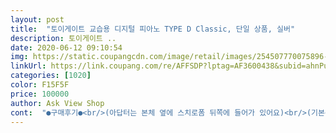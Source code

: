 ```yaml
---
layout: post 
title:  "토이게이트 교습용 디지털 피아노 TYPE D Classic, 단일 상품, 실버" 
description: 토이게이트 ..
date: 2020-06-12 09:10:54 
img: https://static.coupangcdn.com/image/retail/images/254507770075896-6fd0fe0f-d378-4f41-aaba-2f643e812535.jpg 
linkUrl: https://link.coupang.com/re/AFFSDP?lptag=AF3600438&subid=ahnPublicAsk&pageKey=1179752&itemId=5099671&vendorItemId=3006333599&traceid=V0-113-d241adb39c086a2a 
categories: [1020] 
color: F15F5F 
price: 100000 
author: Ask View Shop 
cont:  "●구매후기●<br/>(아답터는 본체 옆에 스치로폼 뒤쪽에 들어가 있어요)<br/>(기본<br/> -재즈<br/> -클래식<br/> -락앤롤)<br/>(다음곡이 재생되고, 길게 누르면 빨리 감기가 된다)<br/>(이전 곡이 재생되고,길게 누르면 되감기가 됩니다)<br/>EQ : EQ균형을 바꿀 수 있습니다.<br/><br/>NEXT : 빨리감기<br/>Playing lnstruction : USB잭에 U disk를 빼든<br/>REREAD : 구간반복기능.<br/> 구간 반복을 시작하고<br/>RREV : 되감기 기능<br/>[DEMO ONE]버튼으로 다른 곡을 연주할 수 있습니다.<br/><br/>[TEACH1]음을 누르면 음악이 계속 연주되거나<br/>[TEACH2]음을 누르면 음악이 계속 연주되거나<br/>다른 곡 연주 시[DEMO ONE]에서 누르면서 찾습니다.<br/><br/>음량 :+,<br/> -버튼을 누르면 음량이 조절됩니다.<br/><br/>음소거(SINENCE) : 음소거 버튼을 누르면 음악은<br/>재생/일시정지(PLAY/PAUSE) : 키보드를 켜기 전에<br/>05번 음색을 선택하려면 [005]숫자를 눌러 5번<br/>100가지 음색과 100가지 리듬은 오른쪽에 주황색 설정키를 누르고 옆에 숫자패드를 치면<br/>61건반이라 작을줄 알았는데 생각보다 큰 포장상자에 놀랐구요.<br/><br/>A.<br/>Rhythm Selection(리듬 선택 버튼)<br/> -리듬 선택 버튼을<br/>A.<br/>S.<br/>FINGER[C<br/> -1]화면이 나오면 좌측19건반으로<br/>AS빵빵하게 해 준다니<br/>C코드 연주가 가능합니다.<br/><br/>FINGERED[C<br/> -2]화면이 나오면 좌측19개 건반<br/>RHYTHM 버튼을 누르면 건반 변환(PERCUSSION<br/> -타악기),<br/>SPLIT(중저음),SUSTAIN(감쇠음),VIBRATO(비브라토)<br/>Start/Stop버튼을 누르면 리듬이 연주됩니다.<br/><br/>Sustain 버튼과 Vibrato 버튼은 연주모드에서만<br/>SYNC 버튼을 누르고 19개 건반 이후를 누르면<br/>U Disk를 삽입하고 재생버튼을 누르면 음악이 재생됩니다.<br/><br/>USB 단자도 있어 mp3 음악을 USB에 담아 재생시킬수도 있어요.<br/><br/>Vibrato(작은 범위 내에서 음에 떨림을 갖게 합니다)<br/>[+],[<br/> -]를 길게 누르면 템포가 빠르게 또는 느리게 조절됩니다.<br/><br/>[+],[<br/> -]버튼을 동시에 누르면 기본박자로 연주할 수 있습니다.<br/><br/>[+]버튼을 누르면 음량이 한단계 커지고,<br/>[+]버튼을 누르면 한박자(한템포)빠르게 조절됩니다.<br/><br/>[<br/> -]버튼을 누르면 느리게 조절됩니다.<br/><br/>[<br/> -]버튼을 누르면 한단계 작아진다.<br/><br/>[10] 녹음모드 (Recording Mode)<br/>[11] 음악모드 (Music Mode)<br/>[12] 재생모드 (PLAY MODE)<br/>[13] 리듬편집 (Rhythm Editing)<br/>[14] 교습모드 (Leaming Mode)<br/>[1] 전원 : 전원버튼을 누르면 LCD 화면에 빛이<br/>[2] Timbre (음향선택 버튼)<br/>[3] Percussin (타악기 버튼)<br/>[4] Sustain(연주된 음의 마지막 소리를 지속시킵니다)<br/>[5] 자동반주 (Auto accoupaniment)<br/>[6] 반주선택 (Accompaniment selection)<br/>[7] 자동반주설정 (Auto Accompaniment Setting)<br/>[8] 박자설정 (Tempo Setting)<br/>[9] 음량설정 (Volume Setting)<br/>[TEACH1],[TEACH2]버튼을 누르면 교습모드로<br/>✔ 층간소음으로 신경 쓰이시거나 걱정이신 분들께는<br/>✔️ 그거고보니 장점이 많은 녀석이네요.<br/><br/>✔️ 성당 성가대로 활동하고 있어서 피아노치면서 좀 더 풍부하게<br/>✔️ 예전에 쓰던 디지털피아노보다 기능이 많은데도 설명서대로하면<br/>✔️ 조립하기 넘 쉽고 조립해놓고 보니 디지털피아노 포스가 작렬이라<br/>✔️구입하실 망설이시는 분들요!!<br/>✔️기다리고 기다리던 언박싱이라 설레고 기분 좋습니다.<br/><br/>✔️세일해서 재고 떨고 다음 구입까지는 시간이 좀 걸릴겁니다.<br/><br/>✔️완구라고 되어있어 심히 걱정했는데<br/>➠ 구매동기 및 사용 후기 ✿<br/>➠ 내용물 구성 : 본체, 본체다리, 악보받침대, 아답터,<br/>➠ 명칭 설명✿<br/>⭕️ 100악기/100리듬<br/>⭕️ USB 재생<br/>⭕️ 괜찮은 음질<br/>⭕️ 녹음 및 재생<br/>⭕️ 메트로놈 기능<br/>⭕️ 스플릿 연주/분할 연주<br/>⭕️ 이동성<br/>⭕️ 초보라 부담없는 가격 대비 가성비짱이라 감사한 마음까지<br/>⭕️ 타건감이 좋네요.<br/><br/>⭕️ 헤드폰.<br/> AUX 기능<br/>ㅋㅋ 가격은 몇배나 싸고 기능은 다양하고.<br/><br/>가격 계속 오를거예요.<br/><br/>가격이 무색할 정도로 말이죠.<br/><br/>가방도 주징^^<br/>간단한 연주를 일부분 해봤어요.<br/> 참고하시고 도움되셨으면 좋겠어요.<br/><br/>건반 소리는 가장 낮은 1단계로 해도 큰 편입니다.<br/><br/>건반 중간왼쪽에 빨간색 동그란 버튼을 눌러 전원을 켜면 중간 화면에 120이라는<br/>건반은 진짜피아노와 달리 플라스틱이라 역시 가볍고 터치감은 많이 틀리네요.<br/><br/>건반을 누르는 느낌은 가볍지 않고, 적당히 묵직했습니다.<br/><br/>건반이 올라갔을때 힘을 못받으면 어쩌나 했는데 나사로 결합해서 아주 단단하게<br/>건전지 없이 뒤쪽에 보면 전원 코드가 있어서 아답터를<br/>결정만 남으셨어요<br/>계속 플레이 되나 소리는 들리지 않습니다.<br/><br/>고정하는 클립도 없어 실용성이 없어요.<br/> (6번째사진)<br/>곡 재생하면서 연주하니 신기해요.<br/><br/>괜히 설렘!!!!<br/>교습모드는 곡의 주 멜로디로 구성되어 있습니다.<br/><br/>교습모드에서는 [DEMO ONE],[DEMO ALL],[START/STOP]<br/>교습용이라 비싼 디지털 피아노와는 비교할 대상은 아니구요.<br/><br/>그냥 음악도 듣고.<br/> 개이득!!!<br/>그래서 울집 피아노는 요즘 거의 장식용으로 거실한쪽을 차치하고 있어요.<br/><br/>그리 무겁지않아 쉽게 가지고 다닐 수 있을 것 같아요.<br/><br/>그외 다른 버튼 들이 많은데 설명서가 자세하지 않아 모두 설명하기가 어려워요.<br/><br/>꺼꾸로 사는 느낌은 먼지;;<br/>꽂으면 전원이 켜집니다.<br/><br/>꽃모양 나사를 넣어서 지지대와 꽉조여가며 양쪽모두 조립해요.<br/><br/>녹음 용량이 모두 차면 더 이상 녹음되지 않습니다.<br/><br/>녹음 용량이 모두 차면 더이상 녹음되지 않습니다.<br/><br/>녹음됩니다.<br/><br/>녹음모드에서는 건반을 누르고 음이 연주되면 키보드에<br/>녹음버튼을 누르면 녹음모드에서 45개의 음을 녹음할<br/>누룰때 건반 자체에서 덜컹덜컹 소리가 좀 나구요.<br/> 피아노의 묵직하고 깊은 눌림이 아니라<br/>누르면 00에서99까지의 리듬을 선택할 수 있습니다.<br/><br/>눌러 봤는데 실제로는 동영상에서 들리는<br/>다리는 높이를 조정할수있는데 옆면 다리를 위아래로 올리면서 지지대와 구멍을 맞추고<br/>다리중간에 지지대, 볼트너트나사 4쌍, 꽃모양 나사10개, 설명서 이렇게 들어있어요.<br/>(3번째사진)<br/>다시 누르면 일시정지 됩니다.<br/><br/>다시 한번 누르시면 구간반복재생이 종료됩니다.<br/><br/>당연히 진짜 피아노와는 음색부터 건반까지 차이가 많이 나지만, 가격도 저렴하고<br/>대회 나갈 것도 아니고<br/>더이상 맘쓸거 없네요❤️<br/>데리고오길 잘했어요.<br/><br/>동영상에서 낮은 1단계부터 가장 높은 3단계까지 건반을<br/>두둥!!!!<br/>두번째 나오는 영상은 음색별 번호를 바꿔가며 몇가지 소리 테스트 한거예요.<br/><br/>뒷부분을 보면 어뎁터 꽃는 부위와 이어폰단자 있어요.<br/> 여기에 어텁터를 연결하고<br/>득템한 기분‼️<br/>들어갑니다.<br/><br/>들어오고 디지털 숫자 [120] 가 표시됩니다.<br/><br/>디지털 피아노가 있었으면 했는데 전문적으로 칠것도 아니고 해서<br/>또는 각각의 사운드 음으로 녹음 재생이 가능합니다.<br/><br/>로 연주할 수 있습니다.<br/><br/>리듬 재생 모드에서는 숫자버튼을 누르면 100가지의<br/>리듬 중에서 하나를 선택할 수 있습니다.<br/><br/>리듬도 마찬가지로 모두 사용하기보다는 주로 사용하는 것만 사용할것 같아요.<br/><br/>리듬에서 전환됩니다.<br/><br/>리듬이 연주되는 동안 한음이 삽입되어 일반적인<br/>리듬이 연주될 때 삽입(FILL<br/> -IN)버튼을 누르면<br/>리듬이나 녹음등 여러가지 기능은 이제부터 연구해서 배워야할것 같아요.<br/><br/>마지막으로 동영상 업로드 했는데요.<br/>(승인되는데 좀 시간이 걸리니 조금만 기다려주세요)<br/>만약 교습 중에 정확하지 않은 음이 연주되면 틀린<br/>망설이는 것도 가격이예요.<br/><br/>먼저 다리바닥면과 다리옆면을 볼트너트나사로 고정해주세요.<br/><br/>못쳐도 잼나게 놀 수 있네요.<br/><br/>바이올린 기타 플루트 등등 100가지라지만 자주 쓰는 것만 쓸것 같아요.<br/><br/>반주 시 코드로 변경되어 연주할 수 있습니다.<br/><br/>밤에 연주하거나 혼자 듣고싶을 때 헤드폰으로 듣고,<br/>버튼을 길게 누르면 구간반복이 재생됩니다.<br/><br/>버튼을 누르면 교습모드를 그만 할 수 있습니다.<br/><br/>비싼 디지털 피아노 부럽지 않아용<br/>비추천입니다.<br/> 소리가 큽니다.<br/>✔<br/>빼지 않던,PLAY/PAUSE(재생/정지)버튼을 누르면<br/>사용가능합니다.<br/> 음악모드에서는 사용할 수 없습니다.<br/><br/>사용설명서, 조립설명서, 볼트 및 너트<br/>선정하기도 기능이 간편해서 장르 바꿔 연주할 수도 있고 재미져요.<br/><br/>설명서 조립도가 자세하지 않아 좀 헤맸는데 하다보니 별거 아니었네요.<br/><br/>성가연습하려고 구입했어요.<br/><br/>성인들은 가끔 반주와 같이 음악을 즐기거나 할때 시간 장소 구애 없이 사용하기 좋구요.<br/><br/>세번째 나오는 영상은 음색은 피아노로 해놓고 비브라토(울림) 추가한 상태에서<br/>소리가 꽤 커서 몰입을 좀 방해해요.<br/> (업로드한 동영상 연주부분 참고)<br/>소리보다 훨씬 큰 편입니다.<br/><br/>수 있습니다.<br/><br/>수평과 각도가 안맞으면 나사가 잘 안돌아가니 잘 맞춰가며 나사로 결합해요.<br/><br/>숫자가 들어어고 건반을 누르면 소리가 나요.<br/><br/>스탠드가 부실할까 걱정했는데 예상외로 단단하고 튼튼하네요.<br/><br/>스탠드는 별도 박스에 들어있었구요.<br/> 다리바닥면2개와 다리옆면2개, 피아노를 올려놓는 선반,<br/>스탠드와 붙어있고 흔들림없이 건반을 잘 받춰주고 있어요.<br/> 생각보다 좋은데요.<br/><br/>싶은 부분과 끝내고 싶은 부분에서 버튼을 각각<br/>아 이렇게 조립을 다했으니 작동을 시켜볼까요?<br/>아래쪽 버튼을 누르고 건반을 누르니 쿵짝쿵짝 반주가 입혀서 소리가 나네요.<br/><br/>아이들 있는 집은 더더욱 좋을 것 같구요.<br/> 요즘 완구들 비싼데 선물용으로도 제격이네요.<br/><br/>아주 큰 사이즈가 아니라 아무데다 놓아도 자리차지 안해서 좋구요.<br/><br/>아직은 잘  사용할줄 몰라 설명드리기 어려운데요.<br/> 나중에 연습해서 추가후기올릴께요.<br/><br/>아참 이 제품은 페달이 없어요.<br/> 따로 구매할수도 없고 연결도 안되요.<br/> 이게 정말 아쉽네요.<br/><br/>악보받침대는 프라스틱으로 되어있고 조금 부실해보였어요.<br/> 그냥 건반홈에 걸쳐놓는 거라<br/>안 쓰는 스피커 연결할려고요.<br/><br/>얇은 선반은 스탠드 제일 윗부분 키보드가 놓이는 자리에 잘 놓고 아까와 같이 조립해요.<br/><br/>얇은 악보책이나 낱장으로 쓰길 권장하고요.<br/> 두꺼운 피아노책은 힘도 못받고 악보를<br/>양쪽 다리가 완성됐으면 다음은 글씨써진 넓은 지지대를 다리 중간에고정을 해요.<br/><br/>양쪽 스피커음질이 괜찮아요.<br/> 싼티가 안 날 정도로<br/>얕고 가벼운 느낌이 아직은 조금 어색해요.<br/> 연주를 해보니 건반이 가벼워 덜컹이는<br/>어렵지않게 쓸 수가 있어요.<br/><br/>어릴때 피아노 조금씩 쳤었고 성인이 되니 시간도 없고 여유도 없어서<br/>언젠가 일취월장 실력만 남겠지요? 흐흐흐<br/>여기에 건반을 올려서 스탠드 지지대와 건반 본체를 꽃모양나사로 결합시켜줘요.<br/><br/>연주가 되고 좌측19개 건반을 누르면 화음으로<br/>연주됩니다.<br/><br/>연주버튼(PLAY)을 누르면 녹음된 음을 재생할 수 있습니다.<br/><br/>연주한 곡을 간단하게 녹음해서 바로 들을 수 있네요.<br/> 싱기방기!!!<br/>열어보니 스탠드부속과 피아노, 악보받침대, 어뎁터등이 스치로폼으로<br/>오후 늦게 주문했는데 담날 아침 일찍 배송되어왔어요.<br/><br/>오후6시쯤 주문했는데 당일 11시17분에 배송완료되었어요.<br/><br/>와우 5시간만에 집앞까지 배달이라니 와우로켓배송은 쓸수록 감탄스러워요.<br/><br/>요즘 많이 바빠 연휴에 언박싱할려고 학수고대하고 기다렸는데<br/>우리집은 어린애들은 없고 대딩과 성인이예요.<br/><br/>우선 음색을 몇가지 눌러서 테스트해봤어요.<br/> 아무래도 인공으로 만든 전자음이니<br/>음량은 제일 작은 소리 1로 맞춰도 꽤 크게 들려서 더 작게 조절되면 좋겠다는 생각이 들었어요.<br/><br/>음악이 재생/정지 됩니다.<br/><br/>음은 깨지고 음악은 계속됩니다.<br/><br/>음향을 선택합니다.<br/><br/>이 부분도 좋아요.<br/><br/>이 부분이 좋아요.<br/><br/>이것 저것 눌러보면서 작동법을 앞으로 배워야 할게 많을 것 같아요.<br/><br/>이때 완성된 모습을 생각하면서 볼트너트 방향을 잡아주세요.<br/><br/>이리저리 옮겨서 놓기도 편리해요.<br/> 어뎁터 길이가 좀 짧아서 멀티탭 필수이구요.<br/><br/>이미 녹음된 음악도 있고 내가 치는 음악을 녹음할 수도 있어요.<br/><br/>이어폰단자는 핸드폰 이어폰처럼 평범한 이어폰도 연결되는데 다른분 후기처럼<br/>이제품은 디지털 피아노답게 음색이 100가지 리듬이 100가지, 그외<br/>이후만 연주가 가능합니다.<br/><br/>일반모드에서 0<br/> -99의 음색을 선택할 수 있습니다.<br/><br/>잘 고정되어 들어있어요.<br/> 어뎁터는 스치로폼 옆에 있으니 확인 꼭하시구요.<br/><br/>잠시 끊켯다가 다시 연주됩니다.<br/><br/>잡음이 들려서 양쪽 다 끼면 지글지글거려서 한쪽만 끼고 사용했어요.<br/><br/>장난감처럼 막 갖고 놀면서<br/>재생모드 버튼을 한번 누르면 음악파일이 재생됩니다.<br/><br/>재생버튼을 두 번 누르면 한곡 반복 재생모드이며,<br/>저렴한 가격대와 크기등을 감안해서 이제품으로 구매했어요.<br/><br/>적당 한 것 같아서 일단은 만족스럽습니다.<br/>ヽ(  )ノ<br/>전 8마넌대 구입했는데<br/>전공도 아니고<br/>정확한 박자연주연습에 좋네요.<br/><br/>조립을 다하고 보니 무게는 그다지 무겁지 않았습니다.<br/><br/>좀 숙달되면 하고 싶은 기능입니다.<br/><br/>종료 후 세번 누르면 랜덤 재생모드가 됩니다.<br/><br/>주음량 설정: 시작은 3단계이고, 8단계까지 사용가능합니다.<br/><br/>즐건 맘으로 미친듯이 성가연습하다보면<br/>진짜 피아노와는 음색이 많이 차이나요.<br/> 가볍고 경망스런 피아노소리가 나요.<br/><br/>집에 큰 피아노가 거실에 있는데 잘 안쓰게 되더라구요.<br/><br/>처음 나오는 화면은 건반 전체적인 모습을 찍은 거구요.<br/><br/>초등학교 다니는 조카들 교습용으로 주문했는데,<br/>초보에 맞게 적당히 건반폭이 넓어 손이 큰 저한테는 넘 좋아요.<br/><br/>최종적으로 흔들거리는지 확인하고 나사를 더 확실하게 조여주면 완성.<br/>(4번째사진)<br/>취미생활하기에는 그냥 부담없이 밤낮 상관없이 사용하며 음악을 즐길수 있어서 좋아요.<br/><br/>테이프로 비닐까지 꼼꼼히 둘러서 완벽하게 포장되어 있어 파손염려없어요.<br/><br/>토이게이트 교습용 디지털 피아노 TYPE D Classic<br/>프로그램된 음악등 다양한 기능이 있다고 하는데요.<br/><br/>피아노 입문 교습용으론 가격 면이나 건반소리나<br/>피아노 처음 배우는 아이들이나 성인들이 취미로 저렴하게 사용하기에는 무난해요.<br/><br/>피아노가 있어도 잘 안만지게 되더라구요.<br/><br/>피아노건반 본체 뒤쪽 면에 건전지 넣는 곳이 있는데<br/>피아노치는 기분이 살아 얼른 치고 싶은 마음이 들어요.<br/><br/>한곡을 배우면 같은 곡이 반복됩니다.<br/><br/>한그룹의 타악기 패널이 있습니다.<br/><br/>한번씩 누르면서 구간 반복 재생이 됩니다.<br/><br/>한쪽은 피아노.<br/> 한쪽은 다른 악기.<br/><br/>화면에 입력된 숫자가 표시되면서 피아노가 각음색과 리듬으로 세팅이 되요.<br/><br/>후기를 보니 보통 유아 초등생 교습용으로 많이 사주셨더라구요.<br/><br/>" 
---
```


